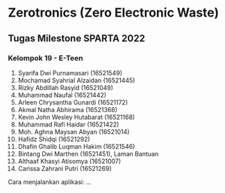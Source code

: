 # Zerotronics (Zero Electronic Waste)
## Tugas Milestone SPARTA 2022
### Kelompok 19 - E-Teen
1. Syarifa Dwi Purnamasari (16521549)
2. Mochamad Syahrial Alzaidan (16521445)
3. Rizky Abdillah Rasyid (16521049)
4. Muhammad Naufal (16521442)
5. Arleen Chrysantha Gunardi (16521172)
6. Akmal Natha Abhirama (16521368)
7. Kevin John Wesley Hutabarat (16521168)
8. Muhammad Rafi Haidar (16521422)
9. Moh. Aghna Maysan Abyan (16521014)
10. Hafidz Shidqi (16521292)
11. Dhafin Ghalib Luqman Hakim (16521546)
12. Bintang Dwi Marthen (16521451), Laman Bantuan
13. Althaaf Khasyi Atisomya (16521007)
14. Carissa Zahrani Putri (16521269)

<!--
Contoh: Justin Bieber (13521999), Front end
-->

Cara menjalankan aplikasi:
...
